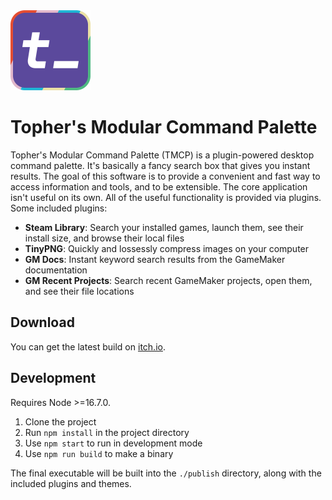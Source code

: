 <img src="./media/tmcp_logo.svg" width="128" height="128" />

# Topher's Modular Command Palette

Topher's Modular Command Palette (TMCP) is a plugin-powered desktop command palette. It's basically a fancy search box that gives you instant results. The goal of this software is to provide a convenient and fast way to access information and tools, and to be extensible. The core application isn't useful on its own. All of the useful functionality is provided via plugins. Some included plugins:

- **Steam Library**: Search your installed games, launch them, see their install size, and browse their local files
- **TinyPNG**: Quickly and lossessly compress images on your computer
- **GM Docs**: Instant keyword search results from the GameMaker documentation
- **GM Recent Projects**: Search recent GameMaker projects, open them, and see their file locations

## Download

You can get the latest build on [itch.io](https://topherlicious.itch.io/tmcp).

## Development

Requires Node >=16.7.0.

1. Clone the project
2. Run `npm install` in the project directory
3. Use `npm start` to run in development mode
4. Use `npm run build` to make a binary

The final executable will be built into the `./publish` directory, along with the included plugins and themes.